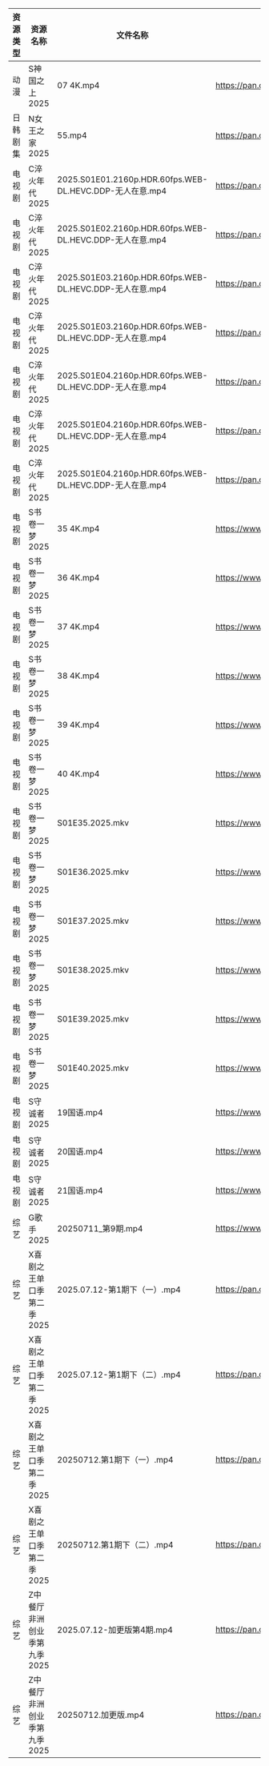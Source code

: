 | 资源类型 | 资源名称             | 文件名称                                                 | 分享链接                                 | 更新时间                |
| ---- | ---------------- | ---------------------------------------------------- | ------------------------------------ | ------------------- |
| 动漫   | S神国之上2025        | 07 4K.mp4                                            | https://pan.quark.cn/s/f12d59367da4  | 2025-07-12 16:32:57 |
| 日韩剧集 | N女王之家2025        | 55.mp4                                               | https://pan.quark.cn/s/a85463f38f49  | 2025-07-12 16:28:26 |
| 电视剧  | C淬火年代2025        | 2025.S01E01.2160p.HDR.60fps.WEB-DL.HEVC.DDP-无人在意.mp4 | https://pan.quark.cn/s/9fb5de6a595c  | 2025-07-12 16:20:11 |
| 电视剧  | C淬火年代2025        | 2025.S01E02.2160p.HDR.60fps.WEB-DL.HEVC.DDP-无人在意.mp4 | https://pan.quark.cn/s/9fb5de6a595c  | 2025-07-12 16:20:14 |
| 电视剧  | C淬火年代2025        | 2025.S01E03.2160p.HDR.60fps.WEB-DL.HEVC.DDP-无人在意.mp4 | https://pan.quark.cn/s/9fb5de6a595c  | 2025-07-12 10:20:14 |
| 电视剧  | C淬火年代2025        | 2025.S01E03.2160p.HDR.60fps.WEB-DL.HEVC.DDP-无人在意.mp4 | https://pan.quark.cn/s/9fb5de6a595c  | 2025-07-12 16:20:17 |
| 电视剧  | C淬火年代2025        | 2025.S01E04.2160p.HDR.60fps.WEB-DL.HEVC.DDP-无人在意.mp4 | https://pan.quark.cn/s/9fb5de6a595c  | 2025-07-12 10:20:17 |
| 电视剧  | C淬火年代2025        | 2025.S01E04.2160p.HDR.60fps.WEB-DL.HEVC.DDP-无人在意.mp4 | https://pan.quark.cn/s/9fb5de6a595c  | 2025-07-12 16:20:21 |
| 电视剧  | C淬火年代2025        | 2025.S01E04.2160p.HDR.60fps.WEB-DL.HEVC.DDP-无人在意.mp4 | https://pan.quark.cn/s/9fb5de6a595c  | 2025-07-12 01:20:21 |
| 电视剧  | S书卷一梦2025        | 35 4K.mp4                                            | https://www.alipan.com/s/esC547vA1MK | 2025-07-12 08:03:19 |
| 电视剧  | S书卷一梦2025        | 36 4K.mp4                                            | https://www.alipan.com/s/esC547vA1MK | 2025-07-12 14:03:14 |
| 电视剧  | S书卷一梦2025        | 37 4K.mp4                                            | https://www.alipan.com/s/esC547vA1MK | 2025-07-12 14:03:14 |
| 电视剧  | S书卷一梦2025        | 38 4K.mp4                                            | https://www.alipan.com/s/esC547vA1MK | 2025-07-12 14:03:13 |
| 电视剧  | S书卷一梦2025        | 39 4K.mp4                                            | https://www.alipan.com/s/esC547vA1MK | 2025-07-12 14:03:13 |
| 电视剧  | S书卷一梦2025        | 40 4K.mp4                                            | https://www.alipan.com/s/esC547vA1MK | 2025-07-12 14:03:12 |
| 电视剧  | S书卷一梦2025        | S01E35.2025.mkv                                      | https://www.alipan.com/s/esC547vA1MK | 2025-07-12 08:03:18 |
| 电视剧  | S书卷一梦2025        | S01E36.2025.mkv                                      | https://www.alipan.com/s/esC547vA1MK | 2025-07-12 08:03:17 |
| 电视剧  | S书卷一梦2025        | S01E37.2025.mkv                                      | https://www.alipan.com/s/esC547vA1MK | 2025-07-12 08:03:17 |
| 电视剧  | S书卷一梦2025        | S01E38.2025.mkv                                      | https://www.alipan.com/s/esC547vA1MK | 2025-07-12 08:03:16 |
| 电视剧  | S书卷一梦2025        | S01E39.2025.mkv                                      | https://www.alipan.com/s/esC547vA1MK | 2025-07-12 08:03:16 |
| 电视剧  | S书卷一梦2025        | S01E40.2025.mkv                                      | https://www.alipan.com/s/esC547vA1MK | 2025-07-12 08:03:15 |
| 电视剧  | S守诚者2025         | 19国语.mp4                                             | https://www.alipan.com/s/iBgAg7dxtGd | 2025-07-12 08:03:25 |
| 电视剧  | S守诚者2025         | 20国语.mp4                                             | https://www.alipan.com/s/iBgAg7dxtGd | 2025-07-12 08:03:24 |
| 电视剧  | S守诚者2025         | 21国语.mp4                                             | https://www.alipan.com/s/iBgAg7dxtGd | 2025-07-12 08:03:23 |
| 综艺   | G歌手2025          | 20250711_第9期.mp4                                     | https://www.alipan.com/s/BnAVvcGrxme | 2025-07-12 14:03:47 |
| 综艺   | X喜剧之王单口季第二季2025  | 2025.07.12-第1期下（一）.mp4                               | https://pan.quark.cn/s/b5da5deaaa44  | 2025-07-12 16:43:03 |
| 综艺   | X喜剧之王单口季第二季2025  | 2025.07.12-第1期下（二）.mp4                               | https://pan.quark.cn/s/b5da5deaaa44  | 2025-07-12 16:42:51 |
| 综艺   | X喜剧之王单口季第二季2025  | 20250712.第1期下（一）.mp4                                 | https://pan.quark.cn/s/b5da5deaaa44  | 2025-07-12 16:42:44 |
| 综艺   | X喜剧之王单口季第二季2025  | 20250712.第1期下（二）.mp4                                 | https://pan.quark.cn/s/b5da5deaaa44  | 2025-07-12 16:42:48 |
| 综艺   | Z中餐厅非洲创业季第九季2025 | 2025.07.12-加更版第4期.mp4                                | https://pan.quark.cn/s/b593f5a4180b  | 2025-07-12 16:43:29 |
| 综艺   | Z中餐厅非洲创业季第九季2025 | 20250712.加更版.mp4                                     | https://pan.quark.cn/s/b593f5a4180b  | 2025-07-12 16:43:25 |
